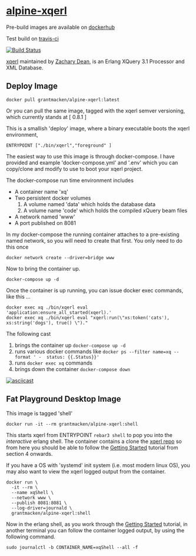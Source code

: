 # [alpine-xqerl](https://github.com/grantmacken/alpine-xqerl)

Pre-build images are available on [dockerhub](https://hub.docker.com/r/grantmacken/alpine-xqerl)

Test build on [travis-ci](https://travis-ci.org/grantmacken/alpine-xqerl)

[![Build Status](https://travis-ci.org/grantmacken/alpine-eXist.svg?branch=master)](https://travis-ci.org/grantmacken/alpine-xqerl)

 [xqerl](https://zadean.github.io/xqerl)
 maintained by 
 [Zachary Dean](https://github.com/zadean),
 is an Erlang XQuery 3.1 Processor and XML Database.

## Deploy Image

```
docker pull grantmacken/alpine-xqerl:latest
```

Or you can pull the same image, tagged with the xqerl semver versioning,
which currently stands at [ 0.8.1 ]


This is a smallish  'deploy' image, where a binary executable boots the xqerl environment,

```
ENTRYPOINT ["./bin/xqerl","foreground" ]
```

The easiest way to use this image is through docker-compose.
I have provided and example 'docker-compose.yml' and '.env' 
which you can copy/clone and modify to use to boot your xqerl project.

The docker-compose run time environment includes
* A container name 'xq'
* Two persistent docker volumes 
    1. A volume named 'data' which holds the database data
    2. A volume name 'code' which holds the compiled xQuery  beam files 
* A network named 'www' 
* A port published on 8081

In my docker-compose the running container attaches to a pre-existing 
named network, so you will need to create that first. 
You only need to do this once
 
```
docker network create --driver=bridge www
```

Now to bring the container up.

```
docker-compose up -d
```

Once the container is up running, you can issue 
docker exec commands, like this ...

```
docker exec xq ./bin/xqerl eval 'application:ensure_all_started(xqerl).'
docker exec xq ./bin/xqerl eval "xqerl:run(\"xs:token('cats'), xs:string('dogs'), true() \")."
```

The following cast 
1. brings the container up `docker-compose up -d`
2. runs various docker commands like `docker ps --filter name=xq --format ' -  status: {{.Status}}'`
3. runs `docker exec xq` commands
4. brings down the container  `docker-compose down`

[![asciicast](https://asciinema.org/a/264230.svg)](https://asciinema.org/a/264230)


## Fat Playground Desktop Image

This image is tagged 'shell'

```
docker run -it --rm grantmacken/alpine-xqerl:shell
```

This starts xqerl from ENTRYPOINT `rebar3 shell` to pop you into
the *interactive* erlang shell. 
The container contains a clone the  [xqerl repo](https://zadean.github.io/xqerl) so from here you should be able to follow the 
[Getting Started](https://github.com/zadean/xqerl/blob/master/docs/src/GettingStarted.md)
tutorial from section 4 onwards.

If you have a OS with 'systemd' init system (i.e. most modern linux OS),
you may also want to view the xqerl logged output from the container. 

```
docker run \
  -it --rm \
  --name xqShell \
  --network www \
  --publish 8081:8081 \
  --log-driver=journald \
  grantmacken/alpine-xqerl:shell
```

Now in the erlang shell, as you work through the [Getting Started](https://github.com/zadean/xqerl/blob/master/docs/src/GettingStarted.md) tutorial,
in another terminal you can follow the container logged output, by using the following command.

```
sudo journalctl -b CONTAINER_NAME=xqShell --all -f
```







 


